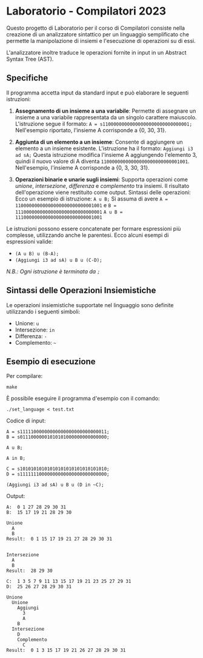 # Laboratorio - Compilatori 2023

  

Questo progetto di Laboratorio per il corso di Compilatori consiste nella creazione di un analizzatore sintattico per un linguaggio semplificato che permette la manipolazione di insiemi e l'esecuzione di operazioni su di essi.

L'analizzatore inoltre traduce le operazioni fornite in input in un Abstract Syntax Tree (AST).

  

## Specifiche

Il programma accetta input da standard input e può elaborare le seguenti istruzioni:

1. **Assegnamento di un insieme a una variabile**: Permette di assegnare un insieme a una variabile rappresentata da un singolo carattere maiuscolo. L'istruzione segue il formato: 
`A = s11000000000000000000000000000001;`
Nell'esempio riportato, l'insieme A corrisponde a {0, 30, 31}.

2. **Aggiunta di un elemento a un insieme**: Consente di aggiungere un elemento a un insieme esistente.
L'istruzione ha il formato: ``Aggiungi i3 ad sA;``
Questa istruzione modifica l'insieme A aggiungendo l'elemento 3, quindi il nuovo valore di A diventa `11000000000000000000000000001001`. Nell'esempio, l'insieme A corrisponde a {0, 3, 30, 31}.

3. **Operazioni binarie e unarie sugli insiemi**: Supporta operazioni come *unione*, *intersezione*, *differenza* e *complemento* tra insiemi. Il risultato dell'operazione viene restituito come output. 
Sintassi delle operazioni: 
Ecco un esempio di istruzione: `A u B;`
Si assuma di avere `A = 11000000000000000000000000001001` e
`B = 11100000000000000000000000000001`
`A u B = 11100000000000000000000000001001`

Le istruzioni possono essere concatenate per formare espressioni più complesse, utilizzando anche le parentesi. Ecco alcuni esempi di espressioni valide:
-   `(A u B) u (B-A);`
-   `(Aggiungi i3 ad sA) u B u (C-D);`

*N.B.: Ogni istruzione è terminata da `;`* 

## Sintassi delle Operazioni Insiemistiche
Le operazioni insiemistiche supportate nel linguaggio sono definite utilizzando i seguenti simboli:
-   Unione: `u`
-   Intersezione: `in`
-   Differenza: `-`
-   Complemento: `~`

## Esempio di esecuzione
Per compilare:

    make

È possibile eseguire il programma d'esempio con il comando:

    ./set_language < test.txt

Codice di input:

    A = s11111000000000000000000000000011;
    B = s01110000001010101000000000000000;
    
    A u B;
    
    A in B;
    
    C = s10101010101010101010101010101010;
    D = s11111110000000000000000000000000;
    
    (Aggiungi i3 ad sA) u B u (D in ~C);

Output:

    A:  0 1 27 28 29 30 31
    B:  15 17 19 21 28 29 30
    
    Unione
      A
      B
    Result:  0 1 15 17 19 21 27 28 29 30 31
    
    
    Intersezione
      A
      B
    Result:  28 29 30
    
    C:  1 3 5 7 9 11 13 15 17 19 21 23 25 27 29 31
    D:  25 26 27 28 29 30 31
    
    Unione
      Unione
        Aggiungi
          3
          A
        B
      Intersezione
        D
        Complemento
          C
    Result:  0 1 3 15 17 19 21 26 27 28 29 30 31


